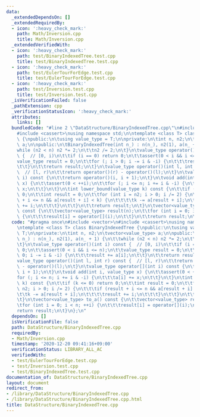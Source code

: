 ```yaml
---
data:
  _extendedDependsOn: []
  _extendedRequiredBy:
  - icon: ':heavy_check_mark:'
    path: Math/Inversion.cpp
    title: Math/Inversion.cpp
  _extendedVerifiedWith:
  - icon: ':heavy_check_mark:'
    path: test/BinaryIndexedTree.test.cpp
    title: test/BinaryIndexedTree.test.cpp
  - icon: ':heavy_check_mark:'
    path: test/EulerTourForEdge.test.cpp
    title: test/EulerTourForEdge.test.cpp
  - icon: ':heavy_check_mark:'
    path: test/Inversion.test.cpp
    title: test/Inversion.test.cpp
  _isVerificationFailed: false
  _pathExtension: cpp
  _verificationStatusIcon: ':heavy_check_mark:'
  attributes:
    links: []
  bundledCode: "#line 2 \"DataStructure/BinaryIndexedTree.cpp\"\n#include <vector>\n\
    #include <cassert>\nusing namespace std;\n\ntemplate <class T> class BinaryIndexedTree\
    \ {\npublic:\n\tusing value_type = T;\n\nprivate:\n\tint n, n2;\n\tvector<value_type>\
    \ a;\n\npublic:\n\tBinaryIndexedTree(int n_) : n(n_), n2(1), a(n_ + 1) {\n\t\t\
    while (n2 < n) n2 *= 2;\n\t\tn2 /= 2;\n\t}\n\tvalue_type operator()(int i) const\
    \ {  // [0, i)\n\t\tif (i == 0) return 0;\n\t\tassert(0 < i && i <= n);\n\t\t\
    value_type result = 0;\n\t\tfor (; i > 0; i -= i & -i) {\n\t\t\tresult += a[i];\n\
    \t\t}\n\t\treturn result;\n\t}\n\tvalue_type operator()(int l, int r) const {\
    \  // [l, r)\n\t\treturn operator()(r) - operator()(l);\n\t}\n\tvalue_type operator[](int\
    \ i) const {\n\t\treturn operator()(i, i + 1);\n\t}\n\tvoid add(int i, value_type\
    \ x) {\n\t\tassert(0 < ++i);\n\t\tfor (; i <= n; i += i & -i) {\n\t\t\ta[i] +=\
    \ x;\n\t\t}\n\t}\n\tint lower_bound(value_type k) const {\n\t\tif (k <= 0) return\
    \ 0;\n\t\tint result = 0;\n\t\tfor (int i = n2; i > 0; i /= 2) {\n\t\t\tif (result\
    \ + i <= n && a[result + i] < k) {\n\t\t\t\tk -= a[result + i];\n\t\t\t\tresult\
    \ += i;\n\t\t\t}\n\t\t}\n\t\treturn result;\n\t}\n\tvector<value_type> to_a()\
    \ const {\n\t\tvector<value_type> result(n);\n\t\tfor (int i = 0; i < n; ++i)\
    \ {\n\t\t\tresult[i] = operator[](i);\n\t\t}\n\t\treturn result;\n\t}\n};\n"
  code: "#pragma once\n#include <vector>\n#include <cassert>\nusing namespace std;\n\
    \ntemplate <class T> class BinaryIndexedTree {\npublic:\n\tusing value_type =\
    \ T;\n\nprivate:\n\tint n, n2;\n\tvector<value_type> a;\n\npublic:\n\tBinaryIndexedTree(int\
    \ n_) : n(n_), n2(1), a(n_ + 1) {\n\t\twhile (n2 < n) n2 *= 2;\n\t\tn2 /= 2;\n\
    \t}\n\tvalue_type operator()(int i) const {  // [0, i)\n\t\tif (i == 0) return\
    \ 0;\n\t\tassert(0 < i && i <= n);\n\t\tvalue_type result = 0;\n\t\tfor (; i >\
    \ 0; i -= i & -i) {\n\t\t\tresult += a[i];\n\t\t}\n\t\treturn result;\n\t}\n\t\
    value_type operator()(int l, int r) const {  // [l, r)\n\t\treturn operator()(r)\
    \ - operator()(l);\n\t}\n\tvalue_type operator[](int i) const {\n\t\treturn operator()(i,\
    \ i + 1);\n\t}\n\tvoid add(int i, value_type x) {\n\t\tassert(0 < ++i);\n\t\t\
    for (; i <= n; i += i & -i) {\n\t\t\ta[i] += x;\n\t\t}\n\t}\n\tint lower_bound(value_type\
    \ k) const {\n\t\tif (k <= 0) return 0;\n\t\tint result = 0;\n\t\tfor (int i =\
    \ n2; i > 0; i /= 2) {\n\t\t\tif (result + i <= n && a[result + i] < k) {\n\t\t\
    \t\tk -= a[result + i];\n\t\t\t\tresult += i;\n\t\t\t}\n\t\t}\n\t\treturn result;\n\
    \t}\n\tvector<value_type> to_a() const {\n\t\tvector<value_type> result(n);\n\t\
    \tfor (int i = 0; i < n; ++i) {\n\t\t\tresult[i] = operator[](i);\n\t\t}\n\t\t\
    return result;\n\t}\n};\n"
  dependsOn: []
  isVerificationFile: false
  path: DataStructure/BinaryIndexedTree.cpp
  requiredBy:
  - Math/Inversion.cpp
  timestamp: '2020-12-20 09:41:16+09:00'
  verificationStatus: LIBRARY_ALL_AC
  verifiedWith:
  - test/EulerTourForEdge.test.cpp
  - test/Inversion.test.cpp
  - test/BinaryIndexedTree.test.cpp
documentation_of: DataStructure/BinaryIndexedTree.cpp
layout: document
redirect_from:
- /library/DataStructure/BinaryIndexedTree.cpp
- /library/DataStructure/BinaryIndexedTree.cpp.html
title: DataStructure/BinaryIndexedTree.cpp
---
```

